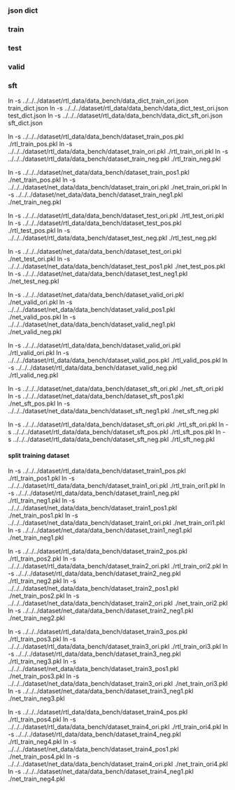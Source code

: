 

### json dict
### train
### test
### valid
### sft

ln -s ../../../dataset/rtl_data/data_bench/data_dict_train_ori.json train_dict.json
ln -s ../../../dataset/rtl_data/data_bench/data_dict_test_ori.json test_dict.json
ln -s ../../../dataset/rtl_data/data_bench/data_dict_sft_ori.json sft_dict.json



ln -s ../../../dataset/rtl_data/data_bench/dataset_train_pos.pkl ./rtl_train_pos.pkl
ln -s ../../../dataset/rtl_data/data_bench/dataset_train_ori.pkl ./rtl_train_ori.pkl
ln -s ../../../dataset/rtl_data/data_bench/dataset_train_neg.pkl ./rtl_train_neg.pkl

ln -s ../../../dataset/net_data/data_bench/dataset_train_pos1.pkl ./net_train_pos.pkl
ln -s ../../../dataset/net_data/data_bench/dataset_train_ori.pkl ./net_train_ori.pkl
ln -s ../../../dataset/net_data/data_bench/dataset_train_neg1.pkl ./net_train_neg.pkl





ln -s ../../../dataset/rtl_data/data_bench/dataset_test_ori.pkl ./rtl_test_ori.pkl
ln -s ../../../dataset/rtl_data/data_bench/dataset_test_pos.pkl ./rtl_test_pos.pkl
ln -s ../../../dataset/rtl_data/data_bench/dataset_test_neg.pkl ./rtl_test_neg.pkl

ln -s ../../../dataset/net_data/data_bench/dataset_test_ori.pkl ./net_test_ori.pkl
ln -s ../../../dataset/net_data/data_bench/dataset_test_pos1.pkl ./net_test_pos.pkl
ln -s ../../../dataset/net_data/data_bench/dataset_test_neg1.pkl ./net_test_neg.pkl





ln -s ../../../dataset/net_data/data_bench/dataset_valid_ori.pkl ./net_valid_ori.pkl
ln -s ../../../dataset/net_data/data_bench/dataset_valid_pos1.pkl ./net_valid_pos.pkl
ln -s ../../../dataset/net_data/data_bench/dataset_valid_neg1.pkl ./net_valid_neg.pkl

ln -s ../../../dataset/rtl_data/data_bench/dataset_valid_ori.pkl ./rtl_valid_ori.pkl
ln -s ../../../dataset/rtl_data/data_bench/dataset_valid_pos.pkl ./rtl_valid_pos.pkl
ln -s ../../../dataset/rtl_data/data_bench/dataset_valid_neg.pkl ./rtl_valid_neg.pkl





ln -s ../../../dataset/net_data/data_bench/dataset_sft_ori.pkl ./net_sft_ori.pkl
ln -s ../../../dataset/net_data/data_bench/dataset_sft_pos1.pkl ./net_sft_pos.pkl
ln -s ../../../dataset/net_data/data_bench/dataset_sft_neg1.pkl ./net_sft_neg.pkl

ln -s ../../../dataset/rtl_data/data_bench/dataset_sft_ori.pkl ./rtl_sft_ori.pkl
ln -s ../../../dataset/rtl_data/data_bench/dataset_sft_pos.pkl ./rtl_sft_pos.pkl
ln -s ../../../dataset/rtl_data/data_bench/dataset_sft_neg.pkl ./rtl_sft_neg.pkl


#### split training dataset

ln -s ../../../dataset/rtl_data/data_bench/dataset_train1_pos.pkl ./rtl_train_pos1.pkl
ln -s ../../../dataset/rtl_data/data_bench/dataset_train1_ori.pkl ./rtl_train_ori1.pkl
ln -s ../../../dataset/rtl_data/data_bench/dataset_train1_neg.pkl ./rtl_train_neg1.pkl
ln -s ../../../dataset/net_data/data_bench/dataset_train1_pos1.pkl ./net_train_pos1.pkl
ln -s ../../../dataset/net_data/data_bench/dataset_train1_ori.pkl ./net_train_ori1.pkl
ln -s ../../../dataset/net_data/data_bench/dataset_train1_neg1.pkl ./net_train_neg1.pkl


ln -s ../../../dataset/rtl_data/data_bench/dataset_train2_pos.pkl ./rtl_train_pos2.pkl
ln -s ../../../dataset/rtl_data/data_bench/dataset_train2_ori.pkl ./rtl_train_ori2.pkl
ln -s ../../../dataset/rtl_data/data_bench/dataset_train2_neg.pkl ./rtl_train_neg2.pkl
ln -s ../../../dataset/net_data/data_bench/dataset_train2_pos1.pkl ./net_train_pos2.pkl
ln -s ../../../dataset/net_data/data_bench/dataset_train2_ori.pkl ./net_train_ori2.pkl
ln -s ../../../dataset/net_data/data_bench/dataset_train2_neg1.pkl ./net_train_neg2.pkl


ln -s ../../../dataset/rtl_data/data_bench/dataset_train3_pos.pkl ./rtl_train_pos3.pkl
ln -s ../../../dataset/rtl_data/data_bench/dataset_train3_ori.pkl ./rtl_train_ori3.pkl
ln -s ../../../dataset/rtl_data/data_bench/dataset_train3_neg.pkl ./rtl_train_neg3.pkl
ln -s ../../../dataset/net_data/data_bench/dataset_train3_pos1.pkl ./net_train_pos3.pkl
ln -s ../../../dataset/net_data/data_bench/dataset_train3_ori.pkl ./net_train_ori3.pkl
ln -s ../../../dataset/net_data/data_bench/dataset_train3_neg1.pkl ./net_train_neg3.pkl

ln -s ../../../dataset/rtl_data/data_bench/dataset_train4_pos.pkl ./rtl_train_pos4.pkl
ln -s ../../../dataset/rtl_data/data_bench/dataset_train4_ori.pkl ./rtl_train_ori4.pkl
ln -s ../../../dataset/rtl_data/data_bench/dataset_train4_neg.pkl ./rtl_train_neg4.pkl
ln -s ../../../dataset/net_data/data_bench/dataset_train4_pos1.pkl ./net_train_pos4.pkl
ln -s ../../../dataset/net_data/data_bench/dataset_train4_ori.pkl ./net_train_ori4.pkl
ln -s ../../../dataset/net_data/data_bench/dataset_train4_neg1.pkl ./net_train_neg4.pkl